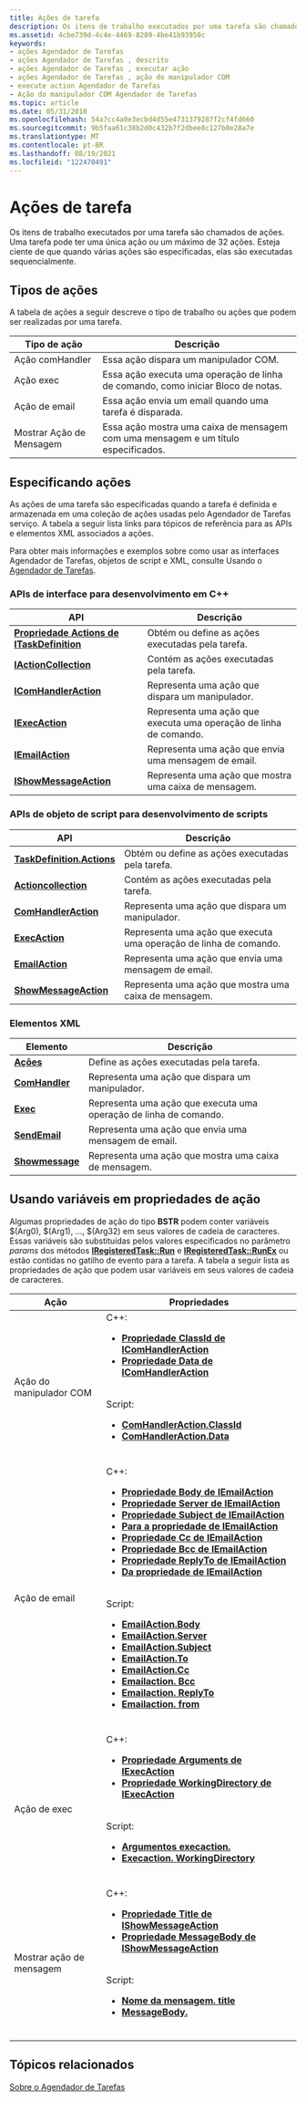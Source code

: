 ```yaml
---
title: Ações de tarefa
description: Os itens de trabalho executados por uma tarefa são chamados de ações. Uma tarefa pode ter uma única ação ou um máximo de 32 ações. Esteja ciente de que quando várias ações são especificadas, elas são executadas sequencialmente.
ms.assetid: 4cbe739d-4c4e-4469-8289-4be41b93950c
keywords:
- ações Agendador de Tarefas
- ações Agendador de Tarefas , descrito
- ações Agendador de Tarefas , executar ação
- ações Agendador de Tarefas , ação do manipulador COM
- execute action Agendador de Tarefas
- Ação do manipulador COM Agendador de Tarefas
ms.topic: article
ms.date: 05/31/2018
ms.openlocfilehash: 54a7cc4a0e3ecbd4d55e4731379287f2cf4fd660
ms.sourcegitcommit: 9b5faa61c38b2d0c432b7f2dbee8c127b0e28a7e
ms.translationtype: MT
ms.contentlocale: pt-BR
ms.lasthandoff: 08/19/2021
ms.locfileid: "122470491"
---
```

# <a name="task-actions"></a>Ações de tarefa

Os itens de trabalho executados por uma tarefa são chamados de ações. Uma tarefa pode ter uma única ação ou um máximo de 32 ações. Esteja ciente de que quando várias ações são especificadas, elas são executadas sequencialmente.

## <a name="types-of-actions"></a>Tipos de ações

A tabela de ações a seguir descreve o tipo de trabalho ou ações que podem ser realizadas por uma tarefa.

| Tipo de ação      | Descrição                                                             |
|---------------------|-------------------------------------------------------------------------|
| Ação comHandler   | Essa ação dispara um manipulador COM.                                        |
| Ação exec         | Essa ação executa uma operação de linha de comando, como iniciar Bloco de notas. |
| Ação de email       | Essa ação envia um email quando uma tarefa é disparada.                    |
| Mostrar Ação de Mensagem | Essa ação mostra uma caixa de mensagem com uma mensagem e um título especificados.     |



 

## <a name="specifying-actions"></a>Especificando ações

As ações de uma tarefa são especificadas quando a tarefa é definida e armazenada em uma coleção de ações usadas pelo Agendador de Tarefas serviço. A tabela a seguir lista links para tópicos de referência para as APIs e elementos XML associados a ações.

Para obter mais informações e exemplos sobre como usar as interfaces Agendador de Tarefas, objetos de script e XML, consulte Usando o [Agendador de Tarefas](using-the-task-scheduler.md).

### <a name="interface-apis-for-c-development"></a>APIs de interface para desenvolvimento em C++



| API                                                                    | Descrição                                                  |
|------------------------------------------------------------------------|--------------------------------------------------------------|
| [**Propriedade Actions de ITaskDefinition**](/windows/desktop/api/taskschd/nf-taskschd-itaskdefinition-get_actions) | Obtém ou define as ações executadas pela tarefa.              |
| [**IActionCollection**](/windows/desktop/api/taskschd/nn-taskschd-iactioncollection)                         | Contém as ações executadas pela tarefa.                  |
| [**IComHandlerAction**](/windows/desktop/api/taskschd/nn-taskschd-icomhandleraction)                         | Representa uma ação que dispara um manipulador.                   |
| [**IExecAction**](/windows/desktop/api/taskschd/nn-taskschd-iexecaction)                                     | Representa uma ação que executa uma operação de linha de comando. |
| [**IEmailAction**](/windows/desktop/api/taskschd/nn-taskschd-iemailaction)                                   | Representa uma ação que envia uma mensagem de email.            |
| [**IShowMessageAction**](/windows/desktop/api/taskschd/nn-taskschd-ishowmessageaction)                       | Representa uma ação que mostra uma caixa de mensagem.               |



 

### <a name="scripting-object-apis-for-scripting-development"></a>APIs de objeto de script para desenvolvimento de scripts



| API                                                      | Descrição                                                  |
|----------------------------------------------------------|--------------------------------------------------------------|
| [**TaskDefinition.Actions**](taskdefinition-actions.md) | Obtém ou define as ações executadas pela tarefa.              |
| [**Actioncollection**](actioncollection.md)             | Contém as ações executadas pela tarefa.                  |
| [**ComHandlerAction**](comhandleraction.md)             | Representa uma ação que dispara um manipulador.                   |
| [**ExecAction**](execaction.md)                         | Representa uma ação que executa uma operação de linha de comando. |
| [**EmailAction**](emailaction.md)                       | Representa uma ação que envia uma mensagem de email.            |
| [**ShowMessageAction**](showmessageaction.md)           | Representa uma ação que mostra uma caixa de mensagem.               |



 

### <a name="xml-elements"></a>Elementos XML



| Elemento                                                                    | Descrição                                                  |
|----------------------------------------------------------------------------|--------------------------------------------------------------|
| [**Ações**](taskschedulerschema-actions-tasktype-element.md)            | Define as ações executadas pela tarefa.                   |
| [**ComHandler**](taskschedulerschema-comhandler-actiongroup-element.md)   | Representa uma ação que dispara um manipulador.                   |
| [**Exec**](taskschedulerschema-exec-actiongroup-element.md)               | Representa uma ação que executa uma operação de linha de comando. |
| [**SendEmail**](taskschedulerschema-sendemail-actiongroup-element.md)     | Representa uma ação que envia uma mensagem de email.            |
| [**Showmessage**](taskschedulerschema-showmessage-actiongroup-element.md) | Representa uma ação que mostra uma caixa de mensagem.               |



 

## <a name="using-variables-in-action-properties"></a>Usando variáveis em propriedades de ação

Algumas propriedades de ação do tipo **BSTR** podem conter variáveis $(Arg0), $(Arg1), ..., $(Arg32) em seus valores de cadeia de caracteres. Essas variáveis são substituídas pelos valores especificados no parâmetro *params* dos métodos [**IRegisteredTask::Run**](/windows/desktop/api/taskschd/nf-taskschd-iregisteredtask-run) e [**IRegisteredTask::RunEx**](/windows/desktop/api/taskschd/nf-taskschd-iregisteredtask-runex) ou estão contidas no gatilho de evento para a tarefa. A tabela a seguir lista as propriedades de ação que podem usar variáveis em seus valores de cadeia de caracteres.


| Ação | Propriedades | 
|--------|------------|
| Ação do manipulador COM | C++:<ul><li><a href="/windows/desktop/api/taskschd/nf-taskschd-icomhandleraction-get_classid"><strong>Propriedade ClassId de IComHandlerAction</strong></a></li><li><a href="/windows/desktop/api/taskschd/nf-taskschd-icomhandleraction-get_data"><strong>Propriedade Data de IComHandlerAction</strong></a></li></ul><br /> Script:<ul><li><a href="comhandleraction-classid.md"><strong>ComHandlerAction.ClassId</strong></a></li><li><a href="comhandleraction-data.md"><strong>ComHandlerAction.Data</strong></a></li></ul><br /> | 
| Ação de email | C++:<ul><li><a href="/windows/desktop/api/taskschd/nf-taskschd-iemailaction-get_body"><strong>Propriedade Body de IEmailAction</strong></a></li><li><a href="/windows/desktop/api/taskschd/nf-taskschd-iemailaction-get_server"><strong>Propriedade Server de IEmailAction</strong></a></li><li><a href="/windows/desktop/api/taskschd/nf-taskschd-iemailaction-get_subject"><strong>Propriedade Subject de IEmailAction</strong></a></li><li><a href="/windows/desktop/api/taskschd/nf-taskschd-iemailaction-get_to"><strong>Para a propriedade de IEmailAction</strong></a></li><li><a href="/windows/desktop/api/taskschd/nf-taskschd-iemailaction-get_cc"><strong>Propriedade Cc de IEmailAction</strong></a></li><li><a href="/windows/desktop/api/taskschd/nf-taskschd-iemailaction-get_bcc"><strong>Propriedade Bcc de IEmailAction</strong></a></li><li><a href="/windows/desktop/api/taskschd/nf-taskschd-iemailaction-get_replyto"><strong>Propriedade ReplyTo de IEmailAction</strong></a></li><li><a href="/windows/desktop/api/taskschd/nf-taskschd-iemailaction-get_from"><strong>Da propriedade de IEmailAction</strong></a></li></ul><br /> Script:<ul><li><a href="emailaction-body.md"><strong>EmailAction.Body</strong></a></li><li><a href="emailaction-server.md"><strong>EmailAction.Server</strong></a></li><li><a href="emailaction-subject.md"><strong>EmailAction.Subject</strong></a></li><li><a href="emailaction-to.md"><strong>EmailAction.To</strong></a></li><li><a href="emailaction-cc.md"><strong>EmailAction.Cc</strong></a></li><li><a href="emailaction-bcc.md"><strong>Emailaction. Bcc</strong></a></li><li><a href="emailaction-replyto.md"><strong>Emailaction. ReplyTo</strong></a></li><li><a href="emailaction-from.md"><strong>Emailaction. from</strong></a></li></ul><br /> | 
| Ação de exec | C++:<ul><li><a href="/windows/desktop/api/taskschd/nf-taskschd-iexecaction-get_arguments"><strong>Propriedade Arguments de IExecAction</strong></a></li><li><a href="/windows/desktop/api/taskschd/nf-taskschd-iexecaction-get_workingdirectory"><strong>Propriedade WorkingDirectory de IExecAction</strong></a></li></ul><br /> Script:<ul><li><a href="execaction-arguments.md"><strong>Argumentos execaction.</strong></a></li><li><a href="execaction-workingdirectory.md"><strong>Execaction. WorkingDirectory</strong></a></li></ul><br /> | 
| Mostrar ação de mensagem | C++:<ul><li><a href="/windows/desktop/api/taskschd/nf-taskschd-ishowmessageaction-get_title"><strong>Propriedade Title de IShowMessageAction</strong></a></li><li><a href="/windows/desktop/api/taskschd/nf-taskschd-ishowmessageaction-get_messagebody"><strong>Propriedade MessageBody de IShowMessageAction</strong></a></li></ul><br /> Script:<ul><li><a href="showmessageaction-title.md"><strong>Nome da mensagem. title</strong></a></li><li><a href="showmessageaction-messagebody.md"><strong>MessageBody.</strong></a></li></ul><br /> | 




 

## <a name="related-topics"></a>Tópicos relacionados

<dl> <dt>

[Sobre o Agendador de Tarefas](about-the-task-scheduler.md)
</dt> </dl>

 

 





